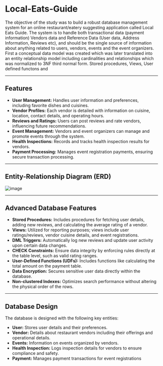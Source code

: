 # Local-Eats-Guide

The objective of the study was to build a robust database management system for an online restaurant/eatery suggesting application called Local Eats Guide. The system is to handle both transactional data (payment information) Vendors data and Reference Data (User data, Address Information, Reviews etc), and should be the single source of information about anything related to users, vendors, events and the event organizers. First a conceptual data model was created which was later translated into an entity relationship model including cardinalities and relationships which was normalized to 3NF third normal form. Stored procedures, Views, User defined functons and 
<hr>

## Features

* **User Management:** Handles user information and preferences, including favorite dishes and cuisines.
* **Vendor Profiles:** Each vendor is detailed with information on cuisine, location, contact details, and operating hours.
* **Reviews and Ratings:** Users can post reviews and rate vendors, influencing future recommendations.
* **Event Management:** Vendors and event organizers can manage and promote events through the system.
* **Health Inspections:** Records and tracks health inspection results for vendors.
* **Payment Processing:** Manages event registration payments, ensuring secure transaction processing.
<hr>

## Entity-Relationship Diagram (ERD)

![image](https://github.com/Harsh-812/Local-Eats-Database/assets/135538639/7163e6ab-a676-4a27-97eb-9425e80cb763)
<hr>

## Advanced Database Features

* **Stored Procedures:** Includes procedures for fetching user details, adding new reviews, and calculating the average rating of a vendor.
* **Views:** Utilized for reporting purposes; views include user ratings/reviews, vendor cuisine details, and event registrations.
* **DML Triggers:** Automatically log new reviews and update user activity upon certain data changes.
* **CHECK Constraints:** Ensure data integrity by enforcing rules directly at the table level, such as valid rating ranges.
* **User-Defined Functions (UDFs):** Includes functions like calculating the total amount on the payment table.
* **Data Encryption:** Secures sensitive user data directly within the database.
* **Non-clustered Indexes:** Optimizes search performance without altering the physical order of the rows.
<hr>

## Database Design

The database is designed with the following key entities:

* **User:** Stores user details and their preferences.
* **Vendor:** Details about restaurant vendors including their offerings and operational details.
* **Events:** Information on events organized by vendors.
* **Health Inspection:** Logs inspection details for vendors to ensure compliance and safety.
* **Payment:** Manages payment transactions for event registrations
